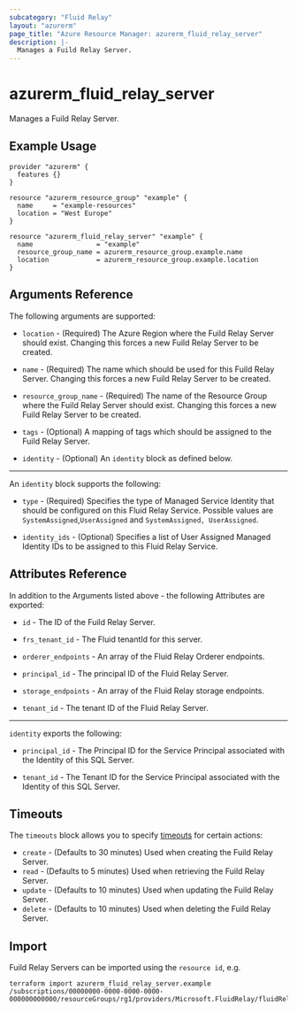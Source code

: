 ```yaml
---
subcategory: "Fluid Relay"
layout: "azurerm"
page_title: "Azure Resource Manager: azurerm_fluid_relay_server"
description: |-
  Manages a Fuild Relay Server.
---
```


# azurerm_fluid_relay_server

Manages a Fuild Relay Server.

## Example Usage

```hcl
provider "azurerm" {
  features {}
}

resource "azurerm_resource_group" "example" {
  name     = "example-resources"
  location = "West Europe"
}

resource "azurerm_fluid_relay_server" "example" {
  name                = "example"
  resource_group_name = azurerm_resource_group.example.name
  location            = azurerm_resource_group.example.location
}
```

## Arguments Reference

The following arguments are supported:

* `location` - (Required) The Azure Region where the Fuild Relay Server should exist. Changing this forces a new Fuild Relay Server to be created.

* `name` - (Required) The name which should be used for this Fuild Relay Server. Changing this forces a new Fuild Relay Server to be created.

* `resource_group_name` - (Required) The name of the Resource Group where the Fuild Relay Server should exist. Changing this forces a new Fuild Relay Server to be created.

* `tags` - (Optional) A mapping of tags which should be assigned to the Fuild Relay Server.

* `identity` - (Optional) An `identity` block as defined below.

---

An `identity` block supports the following:

* `type` - (Required) Specifies the type of Managed Service Identity that should be configured on this Fluid Relay Service. Possible values are `SystemAssigned`,`UserAssigned` and `SystemAssigned, UserAssigned`.

* `identity_ids` - (Optional) Specifies a list of User Assigned Managed Identity IDs to be assigned to this Fluid Relay Service.

## Attributes Reference

In addition to the Arguments listed above - the following Attributes are exported: 

* `id` - The ID of the Fuild Relay Server.

* `frs_tenant_id` - The Fluid tenantId for this server.

* `orderer_endpoints` - An array of the Fluid Relay Orderer endpoints.

* `principal_id` - The principal ID of the Fluid Relay Server.

* `storage_endpoints` - An array of the Fluid Relay storage endpoints.

* `tenant_id` - The tenant ID of the Fluid Relay Server.

---

`identity` exports the following:

* `principal_id` - The Principal ID for the Service Principal associated with the Identity of this SQL Server.

* `tenant_id` - The Tenant ID for the Service Principal associated with the Identity of this SQL Server.

## Timeouts

The `timeouts` block allows you to specify [timeouts](https://www.terraform.io/docs/configuration/resources.html#timeouts) for certain actions:

* `create` - (Defaults to 30 minutes) Used when creating the Fuild Relay Server.
* `read` - (Defaults to 5 minutes) Used when retrieving the Fuild Relay Server.
* `update` - (Defaults to 10 minutes) Used when updating the Fuild Relay Server.
* `delete` - (Defaults to 10 minutes) Used when deleting the Fuild Relay Server.

## Import

Fuild Relay Servers can be imported using the `resource id`, e.g.

```shell
terraform import azurerm_fluid_relay_server.example /subscriptions/00000000-0000-0000-0000-000000000000/resourceGroups/rg1/providers/Microsoft.FluidRelay/fluidRelayServers/server1
```
